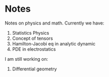 # Notes
Notes on physics and math.
Currently we have:
1. Statistics Physics
2. Concept of tensors
3. Hamilton-Jacobi eq in analytic dynamic
4. PDE in electrostatics

I am still working on:
1. Differential geometry
